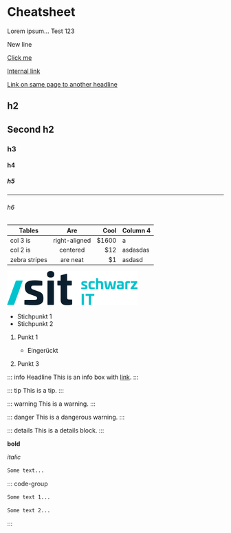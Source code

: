 # Cheatsheet

Lorem ipsum...
Test 123

New line

[Click me](https://google.de)

[Internal link](/brand/team)

[Link on same page to another headline](#second-h2)

## h2

## Second h2

### h3

#### h4

##### h5

<hr>

###### h6

| Tables        |      Are      |  Cool | Column 4 |
| ------------- | :-----------: | ----: | -------- |
| col 3 is      | right-aligned | $1600 | a        |
| col 2 is      |   centered    |   $12 | asdasdas |
| zebra stripes |   are neat    |    $1 | asdasd   |

<!-- du kannst so auch ein Video einbinden -->

![Logo](../public/logo-light.svg)

- Stichpunkt 1
- Stichpunkt 2

1. Punkt 1

   - Eingerückt

2. Punkt 3

::: info Headline
This is an info box with [link](https://google.de).
:::

::: tip
This is a tip.
:::

::: warning
This is a warning.
:::

::: danger
This is a dangerous warning.
:::

::: details
This is a details block.
:::

<Badge type="info" text="Test" />
<Badge type="tip" text="Test" />
<Badge type="warning" text="Test" />
<Badge type="danger" text="Test" />

**bold**

_italic_

```txt
Some text...
```

::: code-group

```txt [Tab 1]
Some text 1...
```

```txt [Tab 2]
Some text 2...
```

:::
